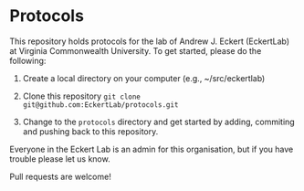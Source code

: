 Protocols
=========

This repository holds protocols for the lab of
Andrew J. Eckert (EckertLab) at Virginia Commonwealth
University.  To get started, please do the following:

1. Create a local directory on your computer (e.g., ~/src/eckertlab)

1. Clone this repository `git clone
git@github.com:EckertLab/protocols.git`

1. Change to the `protocols`
directory and get started by adding, commiting and pushing back to this repository.

Everyone in the Eckert Lab is an admin for this organisation, but if you have trouble
please let us know.

Pull requests are welcome!